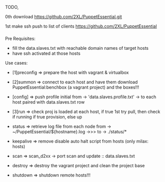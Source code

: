 

TODO,

0th download
https://github.com/2XL/PuppetEssential.git


1st make ssh push to list of clients
https://github.com/2XL/PuppetEssential

###


Pre Requisites:

- fill the data.slaves.txt with reachable domain names of target hosts
- have ssh activated at those hosts

Use cases:

- [1]preconfig => prepare the host with vagrant & virtualbox

- [2]summon => connect to each host and have them download PuppetEssential:benchbox (a vagrant project) and the boxes!!!

- [config] => push profile initial from -> 'data.slaves.profile.txt' -> to each host paired with data.slaves.txt row

- [3]run => check proj is loaded at each host, if true 1st try pull, then check if running if true provision, else up

- status =>  retrieve log file from each node from -> ~/PuppetEssential/${hostname}.log ->>> to -> ./status/*

- keepalive => remove disable auto halt script from hosts (only milax: hosts)

- scan => scan_d2xx -> port scan and update :: data.slaves.txt

- destroy => destroy the vagrant project and clean the project base

- shutdown => shutdown remote hosts!!!






